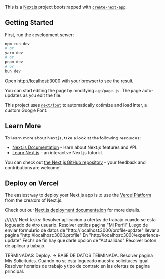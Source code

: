 This is a [Next.js](https://nextjs.org/) project bootstrapped with [`create-next-app`](https://github.com/vercel/next.js/tree/canary/packages/create-next-app).

## Getting Started

First, run the development server:

```bash
npm run dev
# or
yarn dev
# or
pnpm dev
# or
bun dev
```

Open [http://localhost:3000](http://localhost:3000) with your browser to see the result.

You can start editing the page by modifying `app/page.js`. The page auto-updates as you edit the file.

This project uses [`next/font`](https://nextjs.org/docs/basic-features/font-optimization) to automatically optimize and load Inter, a custom Google Font.

## Learn More

To learn more about Next.js, take a look at the following resources:

- [Next.js Documentation](https://nextjs.org/docs) - learn about Next.js features and API.
- [Learn Next.js](https://nextjs.org/learn) - an interactive Next.js tutorial.

You can check out [the Next.js GitHub repository](https://github.com/vercel/next.js/) - your feedback and contributions are welcome!

## Deploy on Vercel

The easiest way to deploy your Next.js app is to use the [Vercel Platform](https://vercel.com/new?utm_medium=default-template&filter=next.js&utm_source=create-next-app&utm_campaign=create-next-app-readme) from the creators of Next.js.

Check out our [Next.js deployment documentation](https://nextjs.org/docs/deployment) for more details.



////////
Next tasks:
Resolver aplicacion a ofertas de trabajo cuando se esta logueado de otro usuario.
Resolver estilos pagina "Mi Perfil"
Luego de enviar formulario de datos de "http://localhost:3000/profile-update" llevar a pagina "http://localhost:3000/profile"
En "http://localhost:3000/experience-update" Fecha de fin hay que darle opcion de "Actualidad"
Resolver boton de aplicar a trabajo.

TERMINADAS:
Deploy. -> BASE DE DATOS TERMINADA.
Resolver pagina Mis Solicitudes. Cuando no se esta logueado muestra solicitudes igual.
Resolver horarios de trabajo y tipo de contrato en las ofertas de pagina principal.
